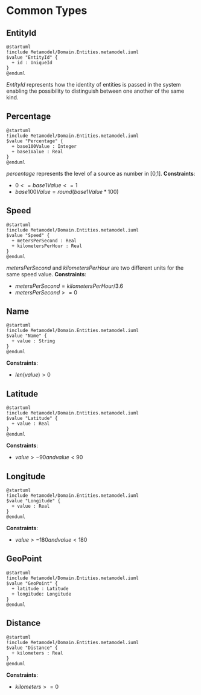 # Common Types

## EntityId
```plantuml
@startuml
!include Metamodel/Domain.Entities.metamodel.iuml
$value "EntityId" {
  + id : UniqueId
}
@enduml
```
_EntityId_ represents how the identity of entities is passed in the system enabling the possibility to distinguish between one another of the same kind.

## Percentage
```plantuml
@startuml
!include Metamodel/Domain.Entities.metamodel.iuml
$value "Percentage" {
  + base100Value : Integer
  + base1Value : Real
}
@enduml
```

_percentage_ represents the level of a source as number in [0,1].
**Constraints**:

- $0 <= base1Value <= 1$
- $base100Value = round(base1Value * 100)$


## Speed
```plantuml
@startuml
!include Metamodel/Domain.Entities.metamodel.iuml
$value "Speed" {
  + metersPerSecond : Real
  + kilometersPerHour : Real
}
@enduml
```
_metersPerSecond_ and _kilometersPerHour_ are two different units for the same speed value.
**Constraints**:

- $metersPerSecond = kilometersPerHour / 3.6$
- $metersPerSecond >= 0$


## Name
```plantuml
@startuml
!include Metamodel/Domain.Entities.metamodel.iuml
$value "Name" {
  + value : String
}
@enduml
```
**Constraints**:

- $len(value) > 0$

## Latitude
```plantuml
@startuml
!include Metamodel/Domain.Entities.metamodel.iuml
$value "Latitude" {
  + value : Real
}
@enduml
```
**Constraints**:

- $value > -90 and value < 90$


## Longitude
```plantuml
@startuml
!include Metamodel/Domain.Entities.metamodel.iuml
$value "Longitude" {
  + value : Real
}
@enduml
```
**Constraints**:

- $value > -180 and value < 180$

## GeoPoint
```plantuml
@startuml
!include Metamodel/Domain.Entities.metamodel.iuml
$value "GeoPoint" {
  + latitude : Latitude
  + longitude: Longitude
}
@enduml
```

## Distance
```plantuml
@startuml
!include Metamodel/Domain.Entities.metamodel.iuml
$value "Distance" {
  + kilometers : Real
}
@enduml
```
**Constraints**:

- $kilometers >= 0$